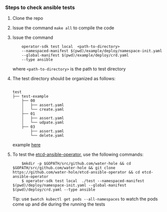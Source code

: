 ### Steps to check ansible tests

1. Clone the repo
2. Issue the command `make all` to compile the code
3. Issue the command 
    ```
        operator-sdk test local  <path-to-directory>
        --namespaced-manifest $(pwd)/example/deploy/namespace-init.yaml
        --global-manifest $(pwd)/example/deploy/crd.yaml
        --type ansible
    ```
    where `<path-to-directory>` is the path to test directory

4. The test directory should be organized as follows:

    ```

    test
    ├── test-example
        ├── 00
        │   ├── assert.yaml
        │   └── create.yaml
        ├── 01
        │   ├── assert.yaml
        │   └── udpate.yaml
        ├── 03
            ├── assert.yaml
            └── delete.yaml

    ```
    
    example [here](https://github.com/alaypatel07/ansible-operator/tree/e2e-tests/example/test/test-example)
    
5. To test the [etcd-ansible-operator](https://github.com/water-hole/etcd-ansible-operator), use the following commands:

    ```
        $mkdir -p $GOPATH/src/github.com/water-hole && cd $GOPATH/src/github.com/water-hole && git clone https://github.com/water-hole/etcd-ansible-operator && cd etcd-ansible-operator
        $ operator-sdk test local  ./test --namespaced-manifest $(pwd)/deploy/namespace-init.yaml --global-manifest $(pwd)/deploy/crd.yaml --type ansible 
    ```
    
    Tip: use `$watch kubectl get pods --all-namespaces` to watch the pods come up and die during the running the tests